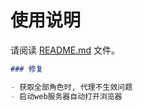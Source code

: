 # 使用说明

请阅读 [README.md](README.md) 文件。


```markdown
### 修复

- 获取全部角色时, 代理不生效问题
- 启动web服务器自动打开浏览器


```
